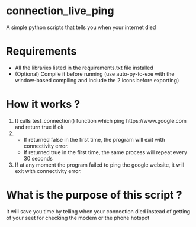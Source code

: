 # connection_live_ping
A simple python scripts that tells you when your internet died

# Requirements
<ul>
  <li>All the libraries listed in the requirements.txt file installed</li>
  <li>(Optional) Compile it before running (use auto-py-to-exe with the window-based compiling and include the 2 icons before exporting)</li>
</ul>

# How it works ?
<ol>
  <li>It calls test_connection() function which ping https://www.google.com and return true if ok</li>
  <li><ul>
    <li>If returned false in the first time, the program will exit with connectivity error.</li>
    <li>If returned true in the first time, the same process will repeat every 30 seconds</li></ul>
  <li>If at any moment the program failed to ping the google website, it will exit with connectivity error.</li>
</ol>

# What is the purpose of this script ?
It will save you time by telling when your connection died instead of getting of your seet for checking the modem or the phone hotspot

